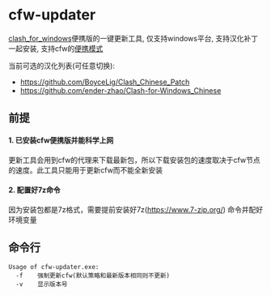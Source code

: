 # cfw-updater

[clash_for_windows](https://github.com/Fndroid/clash_for_windows_pkg)便携版的一键更新工具, 仅支持windows平台, 支持汉化补丁一起安装, 支持cfw的[便携模式](https://docs.cfw.lbyczf.com/contents/7z.html)

当前可选的汉化列表(可任意切换):
- https://github.com/BoyceLig/Clash_Chinese_Patch
- https://github.com/ender-zhao/Clash-for-Windows_Chinese

## 前提
#### 1. 已安装cfw便携版并能科学上网  
   更新工具会用到cfw的代理来下载最新包，所以下载安装包的速度取决于cfw节点的速度。此工具只能用于更新cfw而不能全新安装

#### 2. 配置好7z命令  
   因为安装包都是7z格式，需要提前安装好7z(https://www.7-zip.org/) 命令并配好环境变量

## 命令行
```
Usage of cfw-updater.exe:
  -f    强制更新cfw(默认策略和最新版本相同则不更新)
  -v    显示版本号
```

